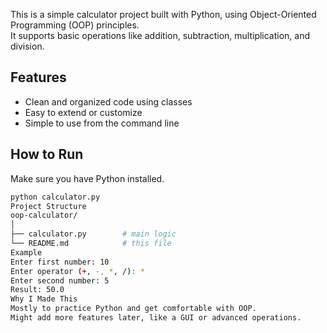 This is a simple calculator project built with Python, using Object-Oriented Programming (OOP) principles.  
It supports basic operations like addition, subtraction, multiplication, and division.

## Features

- Clean and organized code using classes  
- Easy to extend or customize  
- Simple to use from the command line

## How to Run

Make sure you have Python installed.

```bash
python calculator.py
Project Structure
oop-calculator/
│
├── calculator.py        # main logic
└── README.md            # this file
Example
Enter first number: 10  
Enter operator (+, -, *, /): *  
Enter second number: 5  
Result: 50.0
Why I Made This
Mostly to practice Python and get comfortable with OOP.
Might add more features later, like a GUI or advanced operations.

